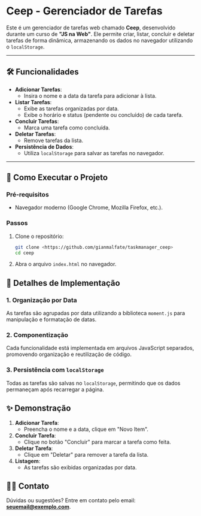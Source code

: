 # Ceep - Gerenciador de Tarefas

Este é um gerenciador de tarefas web chamado **Ceep**, desenvolvido durante um curso de **"JS na Web"**. Ele permite criar, listar, concluir e deletar tarefas de forma dinâmica, armazenando os dados no navegador utilizando o `localStorage`.

---

## 🛠️ Funcionalidades

- **Adicionar Tarefas**:
  - Insira o nome e a data da tarefa para adicionar à lista.
- **Listar Tarefas**:
  - Exibe as tarefas organizadas por data.
  - Exibe o horário e status (pendente ou concluído) de cada tarefa.
- **Concluir Tarefas**:
  - Marca uma tarefa como concluída.
- **Deletar Tarefas**:
  - Remove tarefas da lista.
- **Persistência de Dados**:
  - Utiliza `localStorage` para salvar as tarefas no navegador.

---

## 🚀 Como Executar o Projeto

### Pré-requisitos

- Navegador moderno (Google Chrome, Mozilla Firefox, etc.).

### Passos

1. Clone o repositório:
   ```bash
   git clone <https://github.com/gianmalfate/taskmanager_ceep>
   cd ceep
2. Abra o arquivo `index.html` no navegador.

## 🔑 Detalhes de Implementação

### 1. Organização por Data

As tarefas são agrupadas por data utilizando a biblioteca `moment.js` para manipulação e formatação de datas.

### 2. Componentização

Cada funcionalidade está implementada em arquivos JavaScript separados, promovendo organização e reutilização de código.

### 3. Persistência com `localStorage`

Todas as tarefas são salvas no `localStorage`, permitindo que os dados permaneçam após recarregar a página.

## ✨ Demonstração

1.  **Adicionar Tarefa**:
    -   Preencha o nome e a data, clique em "Novo Item".
2.  **Concluir Tarefa**:
    -   Clique no botão "Concluir" para marcar a tarefa como feita.
3.  **Deletar Tarefa**:
    -   Clique em "Deletar" para remover a tarefa da lista.
4.  **Listagem**:
    -   As tarefas são exibidas organizadas por data.

## 🧑‍💻 Contato

Dúvidas ou sugestões? Entre em contato pelo email: **seuemail@exemplo.com**.
